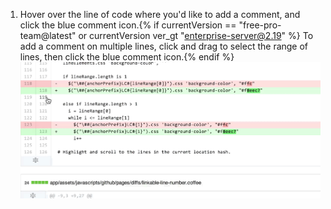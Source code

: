 1. Hover over the line of code where you'd like to add a comment, and click the blue comment icon.{% if currentVersion == "free-pro-team@latest" or currentVersion ver_gt "enterprise-server@2.19" %} To add a comment on multiple lines, click and drag to select the range of lines, then click the blue comment icon.{% endif %} ![Blaues Kommentarsymbol](/assets/images/help/commits/hover-comment-icon.gif)
